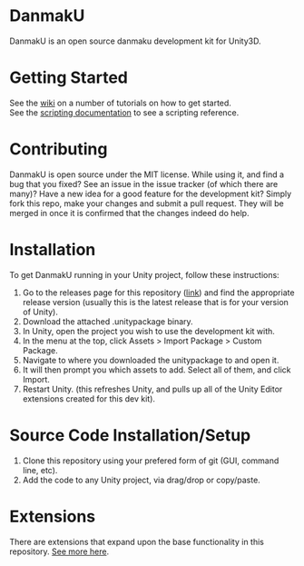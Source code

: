 # DanmakU
DanmakU is an open source danmaku development kit for Unity3D.

# Getting Started
See the [wiki](https://github.com/rhythmia/DanmakU/wiki) on a number of tutorials on how to get started.  
See the [scripting documentation](http://rhythmia.org/DanmakU/Docs/html/annotated.html) to see a scripting reference.

# Contributing
DanmakU is open source under the MIT license. While using it, and find a bug that you fixed? See an issue in the issue tracker (of which there are many)? Have a new idea for a good feature for the development kit? Simply fork this repo, make your changes and submit a pull request. They will be merged in once it is confirmed that the changes indeed do help.

# Installation

To get DanmakU running in your Unity project, follow these instructions:

1. Go to the releases page for this repository ([link](https://github.com/Rhythmia/DanmakU/releases)) and find the appropriate release version (usually this is the latest release that is for your version of Unity).
2. Download the attached .unitypackage binary.
3. In Unity, open the project you wish to use the development kit with.
4. In the menu at the top, click Assets > Import Package > Custom Package.
5. Navigate to where you downloaded the unitypackage to and open it.
6. It will then prompt you which assets to add. Select all of them, and click Import.
7. Restart Unity. (this refreshes Unity, and pulls up all of the Unity Editor extensions created for this dev kit).

# Source Code Installation/Setup

1. Clone this repository using your prefered form of git (GUI, command line, etc).
2. Add the code to any Unity project, via drag/drop or copy/paste.

# Extensions

There are extensions that expand upon the base functionality in this repository. [See more here](https://github.com/Rhythmia/DanmakU/wiki/Extensions). 

